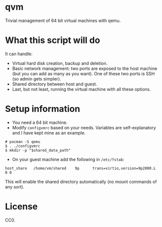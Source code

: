 # qvm
Trivial management of 64 bit virtual machines with qemu.

# What this script will do
It can handle:
- Virtual hard disk creation, backup and deletion.
- Basic network management: two ports are exposed to the host
  machine (but you can add as many as you want). One of these 
  two ports is SSH (so admin gets simpler).
- Shared directory between host and guest.
- Last, but not least, running the virtual machine with all
  these options.

# Setup information
- You need a 64 bit machine.
- Modify `configvmrc` based on your needs.
  Variables are self-explanatory and I have kept mine 
  as an example.

```
# pacman -S qemu
$ . ./configvmrc
$ mkdir -p "$shared_data_path"
```

- On your guest machine add the following in `/etc/fstab`:
```
host_share   /home/vm/shared    9p      trans=virtio,version=9p2000.L   0 0
```
This will enable the shared directory automatically (no mount commands of any 
sort).

# License
CC0.
